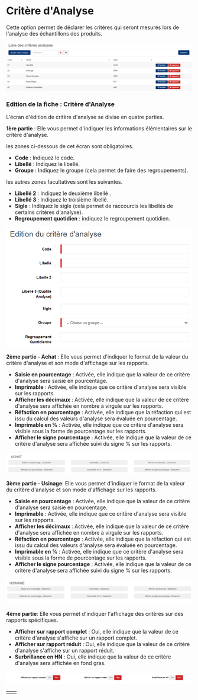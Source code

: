 # Critère d'Analyse

Cette option permet de déclarer les critères qui seront mesurés lors de l'analyse des échantillons des produits.

![](../../.gitbook/assets/critereAnalyse1.PNG)

### **Edition de la fiche : Critère d'Analyse**

L'écran d'édition de critère d'analyse se divise en quatre parties.

**1ère partie** : Elle vous permet d'indiquer les informations élémentaires sur le critère d'analyse.

les zones ci-dessous de cet écran sont obligatoires.

* **Code** : Indiquez le code.
* **Libellé** : Indiquez le libellé.
* **Groupe** : Indiquez le groupe (cela permet de faire des regroupements).

les autres zones facultatives sont les suivantes.

* **Libellé 2** : Indiquez le deuxième libellé .
* **Libellé 3** : Indiquez le troisième libellé.
* **Sigle** : Indiquez le sigle (cela permet de raccourcis les libellés de certains critères d'analyse).
* **Regroupement quotidien** : indiquez le regroupement quotidien.

![](../../.gitbook/assets/critereAnalyse2.PNG)

**2ème partie - Achat** : Elle vous permet d'indiquer le format de la valeur du critère d'analyse et son mode d'affichage sur les rapports.

* **Saisie en pourcentage** : Activée, elle indique que la valeur de ce critère d'analyse sera saisie en pourcentage.
* **Imprimable** : Activée, elle indique que ce critère d'analyse sera visible sur les rapports.
* **Afficher les décimaux** : Activée, elle indique que la valeur de ce critère d'analyse sera affichée en nombre à virgule sur les rapports.
* **Réfaction en pourcentage** : Activée, elle indique que la réfaction qui est issu du calcul des valeurs d'analyse sera évaluée en pourcentage.
* **Imprimable en %** : Activée, elle indique que ce critère d'analyse sera visible sous la forme de pourcentage sur les rapports.
* **Afficher le signe pourcentage** : Activée, elle indique que la valeur de ce critère d'analyse sera affichée suivi du signe % sur les rapports.

![](../../.gitbook/assets/critereAnalyse3.PNG)

**3ème partie - Usinage**: Elle vous permet d'indiquer le format de la valeur du critère d'analyse et son mode d'affichage sur les rapports.

* **Saisie en pourcentage** : Activée, elle indique que la valeur de ce critère d'analyse sera saisie en pourcentage.
* **Imprimable** : Activée, elle indique que ce critère d'analyse sera visible sur les rapports.
* **Afficher les décimaux** : Activée, elle indique que la valeur de ce critère d'analyse sera affichée en nombre à virgule sur les rapports.
* **Réfaction en pourcentage** : Activée, elle indique que la réfaction qui est issu du calcul des valeurs d'analyse sera évaluée en pourcentage.
* **Imprimable en %** : Activée, elle indique que ce critère d'analyse sera visible sous la forme de pourcentage sur les rapports.
* **Afficher le signe pourcentage** : Activée, elle indique que la valeur de ce critère d'analyse sera affichée suivi du signe % sur les rapports.

![](../../.gitbook/assets/critereAnalyse4.PNG)

**4ème partie**: Elle vous permet d'indiquer l'affichage des critères sur des rapports spécifiques.

* **Afficher sur rapport complet** : Oui, elle indique que la valeur de ce critère d'analyse s'affiche sur un rapport complet.
* **Afficher sur rapport réduit** :  Oui, elle indique que la valeur de ce critère d'analyse s'affiche sur un rapport réduit.
* **Surbrillance en HN** : Oui, elle indique que la valeur de ce critère d'analyse sera affichée en fond gras.

![](../../.gitbook/assets/critereAnalyse5.PNG)

|   |   |
| - | - |
|   |   |

